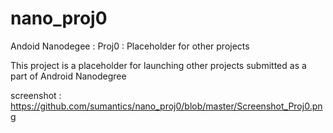 # nano_proj0
Andoid Nanodegee : Proj0 : Placeholder for other projects

This project is a placeholder for launching other projects submitted as a part of Android Nanodegree

screenshot : https://github.com/sumantics/nano_proj0/blob/master/Screenshot_Proj0.png
